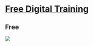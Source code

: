 # [Free Digital Training](https://www.aws.training/LearningLibrary?filters=classification%3A2&filters=language%3A1&filters=digital%3A1&tab=digital_courses)

## Free
[<img src="https://i.imgur.com/s8Owjk3.png">](https://i.imgur.com/s8Owjk3.png)

